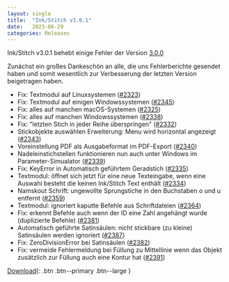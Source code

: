 ```yaml
---
layout: single
title:  "Ink/Stitch v3.0.1"
date:   2023-06-29
categories: Releases
---
```

Ink/Stitch v3.0.1 behebt einige Fehler der Version [3.0.0](https://inkstitch.org/en/2023-05-26-v3.0.0)

Zunächst ein großes Dankeschön an alle, die uns Fehlerberichte gesendet haben und somit wesentlich zur Verbesserung der letzten Version beigetragen haben.

- Fix: Textmodul auf Linuxsystemen ([#2323](https://github.com/inkstitch/inkstitch/issues/2323))
- Fix: Textmodul auf einigen Windowssystemen ([#2345](https://github.com/inkstitch/inkstitch/issues/2345))
- Fix: alles auf manchen macOS-Systemen ([#2325](https://github.com/inkstitch/inkstitch/issues/2325))
- Fix: alles auf manchen Windowssystemen ([#2338](https://github.com/inkstitch/inkstitch/issues/2338))
- Fix: "letzten Stich in jeder Reihe überspringen" ([#2332](https://github.com/inkstitch/inkstitch/issues/2332))
- Stickobjekte auswählen Erweiterung: Menu wird horizontal angezeigt ([#2343](https://github.com/inkstitch/inkstitch/issues/2343))
- Voreinstellung PDF als Ausgabeformat im PDF-Export ([#2340](https://github.com/inkstitch/inkstitch/issues/2340))
- Nadeleinstichstellen funktionieren nun auch unter Windows im Parameter-Simualator ([#2339](https://github.com/inkstitch/inkstitch/issues/2339))
- Fix: KeyError in Automatisch geführtem Geradstich ([#2335](https://github.com/inkstitch/inkstitch/issues/2335))
- Textmodul: öffnet sich jetzt für eine neue Texteingabe, wenn eine Auswahl besteht die keinen Ink/Stitch Text enthält ([#2334](https://github.com/inkstitch/inkstitch/issues/2334))
- Namskout Schrift: ungewollte Sprungstiche in den Buchstaben o und u entfernt ([#2359](https://github.com/inkstitch/inkstitch/issues/2359))
- Textmodul: ignoriert kaputte Befehle aus Schriftdateien ([#2364](https://github.com/inkstitch/inkstitch/issues/2364))
- Fix: erkennt Befehle auch wenn der ID eine Zahl angehängt wurde (duplizierte Befehle) ([#2381](https://github.com/inkstitch/inkstitch/issues/2381))
- Automatisch geführte Satinsäulen: nicht stickbare (zu kleine) Satinsäulen werden ignoriert ([#2387](https://github.com/inkstitch/inkstitch/issues/2387))
- Fix: ZeroDivisionError bei Satinsäulen ([#2382](https://github.com/inkstitch/inkstitch/issues/2382))
- Fix: vermeide Fehlermeldung bei Füllung zu Mittellinie wenn das Objekt zusätzlich zur Füllung auch eine Kontur hat ([#2391](https://github.com/inkstitch/inkstitch/issues/2391))

[Download](https://github.com/inkstitch/inkstitch/releases/tag/v3.0.1){: .btn .btn--primary .btn--large }
